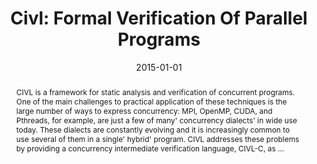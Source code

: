 ---
title: "Civl: Formal Verification Of Parallel Programs"
abstract: "CIVL is a framework for static analysis and verification of concurrent programs. One of the main challenges to practical application of these techniques is the large number of ways to express concurrency: MPI, OpenMP, CUDA, and Pthreads, for example, are just a few of many' concurrency dialects' in wide use today. These dialects are constantly evolving and it is increasingly common to use several of them in a single' hybrid' program. CIVL addresses these problems by providing a concurrency intermediate verification language, CIVL-C, as …"
date: 2015-01-01
venue: "30th IEEE/ACM International Conference on Automated Software Engineering, ASE 2015, Lincoln, NE, USA, November 9-13, 2015"
paperurl: https://ieeexplore.ieee.org/abstract/document/7372075/
authors: "Manchun Zheng, Michael S. Rogers, Ziqing Luo, Matthew B. Dwyer and Stephen F. Siegel"
awards: ""
---